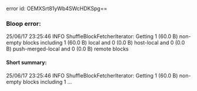 error id: OEMXSrt81yWb4SWcHDKSpg==
### Bloop error:

25/06/17 23:25:46 INFO ShuffleBlockFetcherIterator: Getting 1 (60.0 B) non-empty blocks including 1 (60.0 B) local and 0 (0.0 B) host-local and 0 (0.0 B) push-merged-local and 0 (0.0 B) remote blocks
#### Short summary: 

25/06/17 23:25:46 INFO ShuffleBlockFetcherIterator: Getting 1 (60.0 B) non-empty blocks including 1 ...